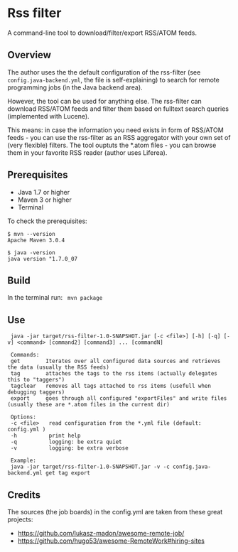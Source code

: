 Rss filter
==========
A command-line tool to download/filter/export RSS/ATOM feeds.

## Overview
The author uses the the default configuration of the rss-filter (see `config.java-backend.yml`, the file is self-explaining) to search for remote programming jobs (in the Java backend area).

However, the tool can be used for anything else. The rss-filter can download RSS/ATOM feeds and filter them based on fulltext search queries (implemented with Lucene).

This means: in case the information you need exists in form of RSS/ATOM feeds - you can use the rss-filter as an RSS aggregator with your own set of (very flexible) filters.
The tool ouptuts the *.atom files - you can browse them in your favorite RSS reader (author uses Liferea).

## Prerequisites
* Java 1.7 or higher
* Maven 3 or higher
* Terminal

To check the prerequisites:

```
$ mvn --version
Apache Maven 3.0.4

$ java -version
java version "1.7.0_07
```

 
## Build
In the terminal run: `  mvn package  `

## Use
```
 java -jar target/rss-filter-1.0-SNAPSHOT.jar [-c <file>] [-h] [-q] [-v] <command> [command2] [command3] ... [commandN]

 Commands:
 get		Iterates over all configured data sources and retrieves the data (usually the RSS feeds)
 tag		attaches the tags to the rss items (actually delegates this to "taggers")
 tagclear	removes all tags attached to rss items (usefull when debugging taggers)
 export		goes through all configured "exportFiles" and write files (usually these are *.atom files in the current dir)

 Options:
 -c <file>   read configuration from the *.yml file (default: config.yml )
 -h          print help
 -q          logging: be extra quiet
 -v          logging: be extra verbose

 Example:
 java -jar target/rss-filter-1.0-SNAPSHOT.jar -v -c config.java-backend.yml get tag export 
```

## Credits
The sources (the job boards) in the config.yml are taken from these great projects:
  
*  https://github.com/lukasz-madon/awesome-remote-job/
*  https://github.com/hugo53/awesome-RemoteWork#hiring-sites

